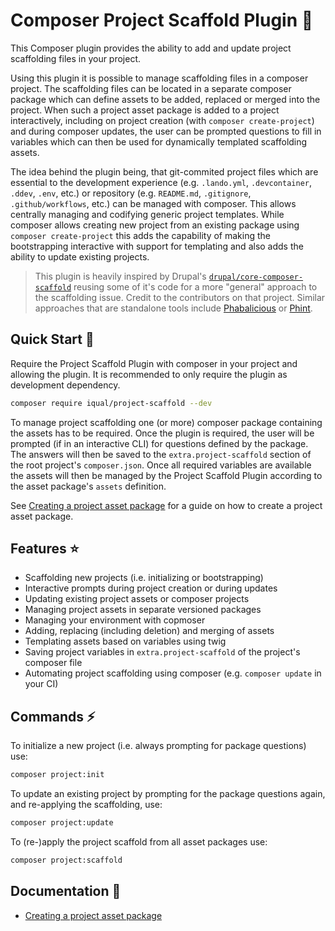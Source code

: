 # Composer Project Scaffold Plugin 🚧

This Composer plugin provides the ability to add and update project scaffolding files in your project.

Using this plugin it is possible to manage scaffolding files in a composer project. The scaffolding files can be located in a separate composer package which can define assets to be added, replaced or merged into the project. When such a project asset package is added to a project interactively, including on project creation (with `composer create-project`) and during composer updates, the user can be prompted questions to fill in variables which can then be used for dynamically templated scaffolding assets.

The idea behind the plugin being, that git-commited project files which are essential to the development experience (e.g. `.lando.yml`, `.devcontainer`, `.ddev`, `.env`, etc.) or repository (e.g. `README.md`, `.gitignore`, `.github/workflows`, etc.) can be managed with composer. This allows centrally managing and codifying generic project templates. While composer allows creating new project from an existing package using `composer create-project` this adds the capability of making the bootstrapping interactive with support for templating and also adds the ability to update existing projects.

> This plugin is heavily inspired by Drupal's [`drupal/core-composer-scaffold`](https://github.com/drupal/core-composer-scaffold) reusing some of it's code for a more "general" approach to the scaffolding issue. Credit to the contributors on that project. Similar approaches that are standalone tools include [Phabalicious](https://github.com/factorial-io/phabalicious) or [Phint](https://github.com/adhocore/phint).

## Quick Start 🚀

Require the Project Scaffold Plugin with composer in your project and allowing the plugin. It is recommended to only require the plugin as development dependency.

```bash
composer require iqual/project-scaffold --dev
```

To manage project scaffolding one (or more) composer package containing the assets has to be required. Once the plugin is required, the user will be prompted (if in an interactive CLI) for questions defined by the package. The answers will then be saved to the `extra.project-scaffold` section of the root project's `composer.json`. Once all required variables are available the assets will then be managed by the Project Scaffold Plugin according to the asset package's `assets` definition.

See [Creating a project asset package](./docs/asset-package.md) for a guide on how to create a project asset package.

## Features ⭐

* Scaffolding new projects (i.e. initializing or bootstrapping)
* Interactive prompts during project creation or during updates
* Updating existing project assets or composer projects
* Managing project assets in separate versioned packages
* Managing your environment with copmoser
* Adding, replacing (including deletion) and merging of assets
* Templating assets based on variables using twig
* Saving project variables in `extra.project-scaffold` of the project's composer file
* Automating project scaffolding using composer (e.g. `composer update` in your CI)

## Commands ⚡

To initialize a new project (i.e. always prompting for package questions) use:

```bash
composer project:init
```

To update an existing project by prompting for the package questions again, and re-applying the scaffolding, use:

```bash
composer project:update
```

To (re-)apply the project scaffold from all asset packages use:

```bash
composer project:scaffold
```

## Documentation 📕

* [Creating a project asset package](./docs/asset-package.md)